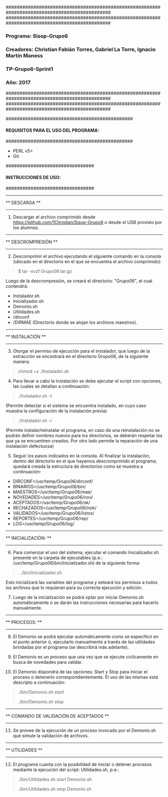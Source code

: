##############################################################################################
##############################################################################################
###    Programa: Sisop-Grupo6                                                              ###
###    Creadores: Christian Fabián Torres, Gabriel La Torre, Ignacio Martín Maness         ###
###    TP-Grupo6-Sprint1                                                                   ###
###    Año: 2017                                                                           ###
##############################################################################################
##############################################################################################


##############################################
#### REQUISITOS PARA EL USO DEL PROGRAMA: ####
##############################################

- PERL v5+
- Git

################################
#### INSTRUCCIONES DE USO: ####
################################

**************
** DESCARGA **
**************

1) Descargar el archivo comprimido desde https://github.com/1Christian/Sisop-Grupo6 o desde el USB provisto por los alumnos.




********************
** DESCROMPRESIÓN **
********************

2) Descomprimir el archivo ejecutando el siguiente comando en la consola (ubicado en el directorio en el que se encuentra el archivo comprimido): 

>	$ tar -xvzf Grupo06.tar.gz

Luego de la descrompresión, se creará el directorio: "Grupo06", el cual contendrá:

- Instalador.sh
- Inicializador.sh
- Demonio.sh
- Utilidades.sh
- /dirconf
- /DIRMAE (Directorio donde se alojan los archivos maestros).




*****************
** INSTALACIÓN **
*****************

3) Otorgar el permiso de ejecución para el instalador, que luego de la extracción se encontrará en el directorio Grupo06, de la siguiente manera:

>	chmod +x ./Instalador.sh

4) Para llevar a cabo la instalación se debe ejecutar el script con opciones, las cuales se detallan a continuación: 

>	./Instalador.sh -t 

(Permite detectar si el sistema se encuentra instalado, en cuyo caso muestra la configuración de la instalación previa)

>	./Instalador.sh -i 

(Permite instalar/reinstalar el programa, en caso de una reinstalación no se podrán definir nombres nuevos para los directorios, se deberán respetar los que ya se encuentren creados. Por otro lado permite la reparación de una instalación defectuosa)

5) Seguir los pasos indicados en la consola. Al finalizar la instalación, dentro del directorio en el que hayamos descromprimido el programa, quedará creada la estructura de directorios como se muestra a continuación:

- DIRCONF=/usr/temp/Grupo06/dirconf/
- BINARIOS=/usr/temp/Grupo06/bin/
- MAESTROS=/usr/temp/Grupo06/mae/
- NOVEDADES=/usr/temp/Grupo06/nov/
- ACEPTADOS=/usr/temp/Grupo06/ok/
- RECHAZADOS=/usr/temp/Grupo06/nok/
- VALIDADOS=/usr/temp/Grupo06/listos/
- REPORTES=/usr/temp/Grupo06/rep/
- LOG=/usr/temp/Grupo06/log/




*********************
** INICIALIZACIÓN: **
*********************

6) Para comenzar el uso del sistema, ejecutar el comando Inicializador.sh presente en la carpeta de ejecutables (p.e.: /usr/temp/Grupo06/bin/Inicializador.sh) de la siguiente forma: 

> . ./bin/Inicializador.sh

Esto inicializará las variables del programa y seteará los permisos a todos los archivos que lo requieran para su correcta ejecución y edición.

7) Luego de la inicialización se podrá optar por iniciar Demonio.sh automáticamente o se darán las instrucciones necesarias para hacerlo manualmente.




***************
** PROCESOS: **
***************

8) El Demonio se podrá ejecutar automáticamente como se especificó en el punto anterior ó, ejecutarlo manualmente a través de las utilidades brindadas por el programa (se describirá más adelante).

9) El Demonio es un proceso que una vez que se ejecute ciclicamente en busca de novedades para validar.

10) El Demonio dispondrá de las opciones: Start y Stop para iniciar el proceso o detenerlo correspondientemente. El uso de las mismas está descripto a continuación:

>	./bin/Demonio.sh start

>	./bin/Demonio.sh stop




****************************************
** COMANDO DE VALIDACIÓN DE ACEPTADOS **
****************************************

11) Se provee de la ejecución de un proceso invocado por el Demonio.sh que simule la validación de archivos.




****************
** UTILIDADES **
****************

12) El programa cuanta con la posibilidad de iniciar o detener procesos mediante la ejecución del script: Utilidades.sh, p.e.:

> ./bin/Utilidades.sh start Demonio.sh

> ./bin/Utilidades.sh stop Demonio.sh
